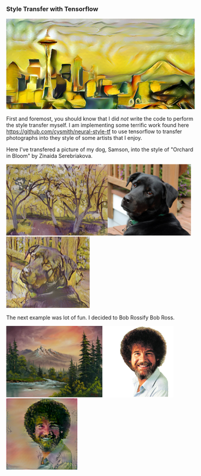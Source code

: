 ### Style Transfer with Tensorflow

<img src="image_output/result_Seattle_Nechita/result.png" width="715"/>

First and foremost, you should know that I did *not* write the code to perform the style transfer myself. I am implementing some terrific work found here https://github.com/cysmith/neural-style-tf to use tensorflow to transfer photographs into they style of some artists that I enjoy.


Here I've transfered a picture of my dog, Samson, into the style of "Orchard in Bloom" by Zinaida Serebriakova.

<img src="styles/orchard-in-bloom-zinaida_serebriakova.jpg" height="190"/><img src="image_input/Samson2.jpg" height="190"/><img src="image_output/result_samson_orchard/result.png" height="190">

The next example was lot of fun. I decided to Bob Rossify Bob Ross.

<img src="styles/bob_ross4.jpg" height="190"/><img src="image_input/bobross_face.jpg" height="190"/><img src="image_output/result_bobross4/result.png" height="190">
